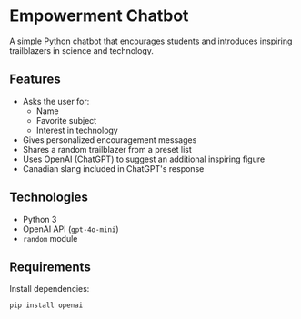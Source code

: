 # Empowerment Chatbot

A simple Python chatbot that encourages students and introduces inspiring trailblazers in science and technology.

## Features

- Asks the user for:
  - Name
  - Favorite subject
  - Interest in technology
- Gives personalized encouragement messages
- Shares a random trailblazer from a preset list
- Uses OpenAI (ChatGPT) to suggest an additional inspiring figure
- Canadian slang included in ChatGPT's response

## Technologies

- Python 3
- OpenAI API (`gpt-4o-mini`)
- `random` module

## Requirements

Install dependencies:

```bash
pip install openai



